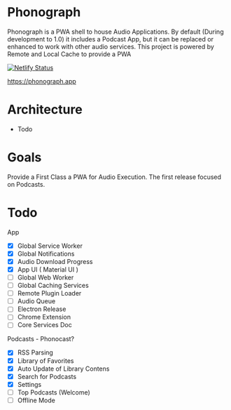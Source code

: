 # Phonograph

Phonograph is a PWA shell to house Audio Applications. 
By default (During development to 1.0) it includes a Podcast App, but it can be replaced or enhanced to work with other audio services.
This project is powered by Remote and Local Cache to provide a PWA

[![Netlify Status](https://api.netlify.com/api/v1/badges/1470601f-7cda-4bb0-a5c6-8e56cf171e40/deploy-status)](https://app.netlify.com/sites/player/deploys)

https://phonograph.app

# Architecture
* Todo

# Goals
Provide a First Class a PWA for Audio Execution. The first release focused on Podcasts.

# Todo

App
- [x] Global Service Worker
- [X] Global Notifications
- [X] Audio Download Progress
- [X] App UI ( Material UI )
- [ ] Global Web Worker
- [ ] Global Caching Services
- [ ] Remote Plugin Loader
- [ ] Audio Queue
- [ ] Electron Release 
- [ ] Chrome Extension
- [ ] Core Services Doc

Podcasts - Phonocast?
- [X] RSS Parsing
- [X] Library of Favorites
- [X] Auto Update of Library Contens
- [X] Search for Podcasts
- [X] Settings
- [ ] Top Podcasts (Welcome)
- [ ] Offline Mode

